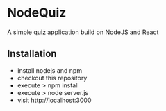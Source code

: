 # NodeQuiz
A simple quiz application build on NodeJS and React

## Installation
- install nodejs and npm
- checkout this repository
- execute > npm install
- execute > node server.js
- visit http://localhost:3000


